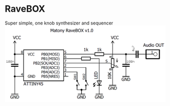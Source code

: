 # RaveBOX
Super simple, one knob synthesizer and sequencer
![alt text](https://github.com/Mat0ny/RaveBOX/blob/main/ravebox.png)
